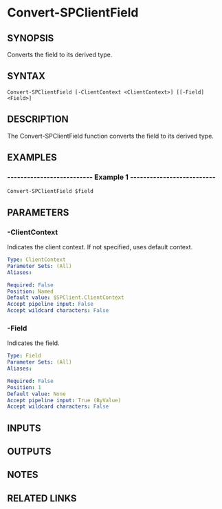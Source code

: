 # Convert-SPClientField

## SYNOPSIS
Converts the field to its derived type.

## SYNTAX

```
Convert-SPClientField [-ClientContext <ClientContext>] [[-Field] <Field>]
```

## DESCRIPTION
The Convert-SPClientField function converts the field to its derived type.

## EXAMPLES

### -------------------------- Example 1 --------------------------
```
Convert-SPClientField $field
```

## PARAMETERS

### -ClientContext
Indicates the client context.
If not specified, uses default context.

```yaml
Type: ClientContext
Parameter Sets: (All)
Aliases: 

Required: False
Position: Named
Default value: $SPClient.ClientContext
Accept pipeline input: False
Accept wildcard characters: False
```

### -Field
Indicates the field.

```yaml
Type: Field
Parameter Sets: (All)
Aliases: 

Required: False
Position: 1
Default value: None
Accept pipeline input: True (ByValue)
Accept wildcard characters: False
```

## INPUTS

## OUTPUTS

## NOTES

## RELATED LINKS

